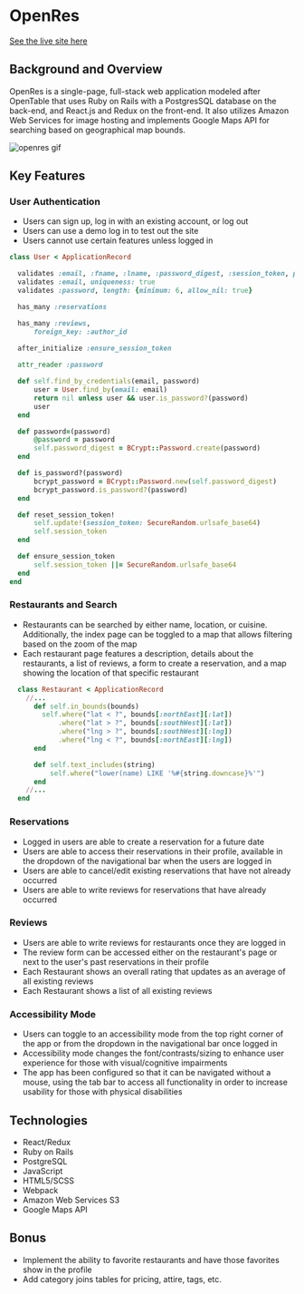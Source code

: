# OpenRes

[See the live site here](https://openres-aa.herokuapp.com/#/)

## Background and Overview

OpenRes is a single-page, full-stack web application modeled after OpenTable that uses Ruby on Rails with a PostgresSQL database on the back-end, and React.js and Redux on the front-end. It also utilizes Amazon Web Services for image hosting and implements Google Maps API for searching based on geographical map bounds. 

![openres gif](./app/assets/images/openres.gif)


## Key Features

### User Authentication
  * Users can sign up, log in with an existing account, or log out
  * Users can use a demo log in to test out the site
  * Users cannot use certain features unless logged in

  ```ruby
  class User < ApplicationRecord

    validates :email, :fname, :lname, :password_digest, :session_token, presence: true
    validates :email, uniqueness: true
    validates :password, length: {minimum: 6, allow_nil: true}

    has_many :reservations 

    has_many :reviews,
        foreign_key: :author_id
    
    after_initialize :ensure_session_token

    attr_reader :password

    def self.find_by_credentials(email, password)
        user = User.find_by(email: email)
        return nil unless user && user.is_password?(password)
        user
    end

    def password=(password)
        @password = password
        self.password_digest = BCrypt::Password.create(password)
    end

    def is_password?(password)
        bcrypt_password = BCrypt::Password.new(self.password_digest)
        bcrypt_password.is_password?(password)
    end

    def reset_session_token!
        self.update!(session_token: SecureRandom.urlsafe_base64)
        self.session_token
    end

    def ensure_session_token
        self.session_token ||= SecureRandom.urlsafe_base64
    end
  end
```

### Restaurants and Search
 * Restaurants can be searched by either name, location, or cuisine. Additionally, the index page can be toggled to a map that allows filtering based on the zoom of the map
 * Each restaurant page features a description, details about the restaurants, a list of reviews, a form to create a reservation, and a map showing the location of that specific restaurant 

```ruby
  class Restaurant < ApplicationRecord
    //...
      def self.in_bounds(bounds)
        self.where("lat < ?", bounds[:northEast][:lat])
            .where("lat > ?", bounds[:southWest][:lat])
            .where("lng > ?", bounds[:southWest][:lng])
            .where("lng < ?", bounds[:northEast][:lng])
      end

      def self.text_includes(string)
          self.where("lower(name) LIKE '%#{string.downcase}%'")
      end
    //...
  end
```

### Reservations
  * Logged in users are able to create a reservation for a future date
  * Users are able to access their reservations in their profile, available in the dropdown of the navigational bar when the users are logged in
  * Users are able to cancel/edit existing reservations that have not already occurred
  * Users are able to write reviews for reservations that have already occurred

### Reviews 
  * Users are able to write reviews for restaurants once they are logged in
  * The review form can be accessed either on the restaurant's page or next to the user's past reservations in their profile
  * Each Restaurant shows an overall rating that updates as an average of all existing reviews
  * Each Restaurant shows a list of all existing reviews

### Accessibility Mode
  * Users can toggle to an accessibility mode from the top right corner of the app or from the dropdown in the navigational bar once logged in
  * Accessibility mode changes the font/contrasts/sizing to enhance user experience for those with visual/cognitive impairments
  * The app has been configured so that it can be navigated without a mouse, using the tab bar to access all functionality in order to increase usability for those with physical disabilities  

## Technologies

* React/Redux
* Ruby on Rails
* PostgreSQL
* JavaScript
* HTML5/SCSS
* Webpack
* Amazon Web Services S3
* Google Maps API

## Bonus

* Implement the ability to favorite restaurants and have those favorites show in the profile
* Add category joins tables for pricing, attire, tags, etc.
